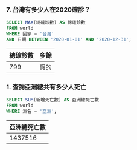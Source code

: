 ### 7. 台灣有多少人在2020確診？

```sql
SELECT MAX(總確診數) AS 總確診數
FROM world
WHERE 國家 = '台灣'
AND 日期 BETWEEN '2020-01-01' AND '2020-12-31';
```

| 總確診數 | 多餘 |
| --- | --- |
| 799 | 假的 |

### 1. 查詢亞洲總共有多少人死亡

```sql
SELECT SUM(新增死亡數) AS 亞洲總死亡數
FROM world
WHERE 洲名 = '亞洲';
```

| 亞洲總死亡數 |
| --- |
| 1437516 |
